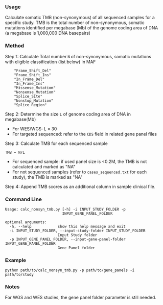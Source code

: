 ### Usage
Calculate somatic TMB (non-synonymous) of all sequenced samples for a specific study. TMB is the total number of non-synonymous, somatic mutations identified per megabase
(Mb) of the genome coding area of DNA (a megabase is 1,000,000 DNA basepairs)

### Method

Step 1: Calculate Total number `N` of non-synonymous, somatic mutations with eligible classification (list below) in MAF
```
	"Frame_Shift_Del"
	"Frame_Shift_Ins" 
	"In_Frame_Del" 
	"In_Frame_Ins" 
	"Missense_Mutation" 
	"Nonsense_Mutation" 
	"Splice_Site"
	"Nonstop_Mutation" 
	"Splice_Region"
```
Step 2: Determine the size `L` of genome coding area of DNA in megabase(Mb)
- For WES/WGS: L = 30
- For targeted sequenced: refer to the `CDS` field in related gene panel files

Step 3: Calculate TMB for each sequenced sample
```
TMB = N/L
```
- For sequenced sample: if used panel size is <0.2M, the TMB is not calculated and marked as "NA"
- For not sequenced samples (refer to `cases_sequenced.txt` for each study), the TMB is marked as "NA" 

Step 4: Append TMB scores as an additional column in sample clinical file.

### Command Line
```
Usage: calc_nonsyn_tmb.py [-h] -i INPUT_STUDY_FOLDER -p
                          INPUT_GENE_PANEL_FOLDER

optional arguments:
  -h, --help            show this help message and exit
  -i INPUT_STUDY_FOLDER, --input-study-folder INPUT_STUDY_FOLDER
                        Input Study folder
  -p INPUT_GENE_PANEL_FOLDER, --input-gene-panel-folder INPUT_GENE_PANEL_FOLDER
                        Gene Panel folder
```
### Example

```
python path/to/calc_nonsyn_tmb.py -p path/to/gene_panels -i path/to/study
```

### Notes
For WGS and WES studies, the gene panel folder parameter is still needed. 
